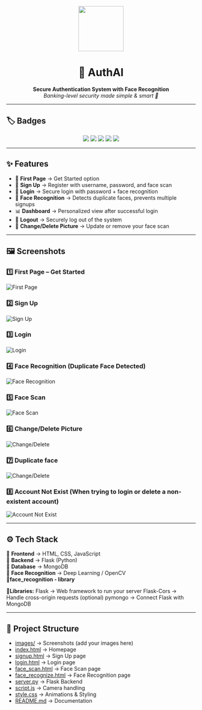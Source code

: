 <p align="center">
  <img src="https://img.icons8.com/?size=100&id=23292&format=png&color=000000" width="120" />
</p>

<h1 align="center">🔐 AuthAI</h1>

<p align="center">
  <b>Secure Authentication System with Face Recognition</b><br/>
  <i>Banking-level security made simple & smart 🚀</i>
</p>

---

## 🏷️ Badges  

<p align="center">
  <img src="https://img.shields.io/badge/Made%20with-Python-blue?logo=python" />
  <img src="https://img.shields.io/badge/Backend-Flask-green?logo=flask" />
  <img src="https://img.shields.io/badge/Database-MongoDB-brightgreen?logo=mongodb" />
  <img src="https://img.shields.io/badge/Frontend-HTML%2FCSS%2FJS-orange?logo=javascript" />
  <img src="https://img.shields.io/badge/Security-High-red?logo=shield" />
</p>

---

## ✨ Features  

- 🚀 **First Page** → Get Started option  
- 📝 **Sign Up** → Register with username, password, and face scan  
- 🔑 **Login** → Secure login with password + face recognition  
- 👀 **Face Recognition** → Detects duplicate faces, prevents multiple signups  
- 📊 **Dashboard** → Personalized view after successful login  
- 🚪 **Logout** → Securely log out of the system  
- 🔄 **Change/Delete Picture** → Update or remove your face scan  

---

## 🖼️ Screenshots  

### 1️⃣ First Page – Get Started  
![First Page](image1/1.png)

### 2️⃣ Sign Up  
![Sign Up](image1/2.png)  

### 3️⃣ Login  
![Login](image1/3.png)  

### 4️⃣ Face Recognition (Duplicate Face Detected)  
![Face Recognition](image1/6.png)  

### 5️⃣ Face Scan  
![Face Scan](image1/5.png)  

### 6️⃣ Change/Delete Picture  
![Change/Delete](image1/11.png)  

### 7️⃣ Duplicate face  
![Change/Delete](image1/7.png)  

### 8️⃣ Account Not Exist (When trying to login or delete a non-existent account)  
![Account Not Exist](image1/4.png)  


---

## ⚙️ Tech Stack  

🔹 **Frontend** → HTML, CSS, JavaScript  
🔹 **Backend** → Flask (Python)  
🔹 **Database** → MongoDB  
🔹 **Face Recognition** → Deep Learning / OpenCV  
🔹**face_recognition - library**

🔹**Libraries:**
    Flask → Web framework to run your server
    Flask-Cors → Handle cross-origin requests (optional)
    pymongo → Connect Flask with MongoDB

---

## 📂 Project Structure  

- [images/](images) → Screenshots (add your images here)  
- [index.html](index.html) → Homepage  
- [signup.html](signup.html) → Sign Up page  
- [login.html](login.html) → Login page  
- [face_scan.html](face_scan.html) → Face Scan page  
- [face_recognize.html](face_recognize.html) → Face Recognition page  
- [server.py](server.py) → Flask Backend  
- [script.js](script.js) → Camera handling  
- [style.css](style.css) → Animations & Styling  
- [README.md](README.md) → Documentation  
 

